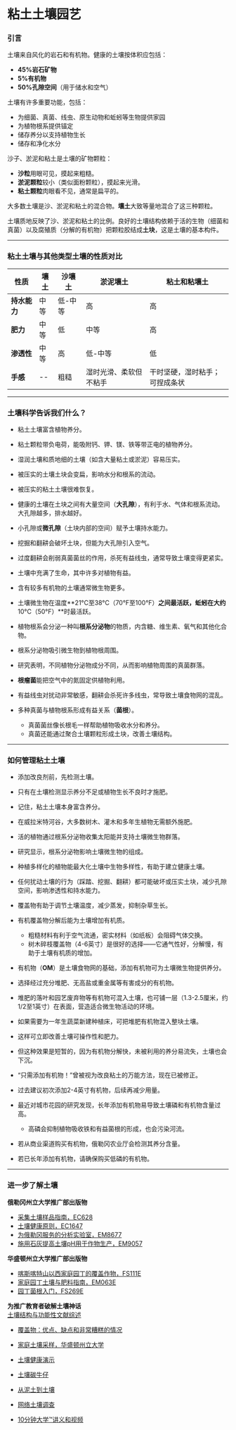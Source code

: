 # 粘土土壤园艺

### 引言

土壤来自风化的岩石和有机物。健康的土壤按体积应包括：
- **45%岩石矿物**
- **5%有机物**
- **50%孔隙空间**（用于储水和空气）

土壤有许多重要功能，包括：
- 为细菌、真菌、线虫、原生动物和蚯蚓等生物提供家园
- 为植物根系提供锚定
- 储存养分以支持植物生长
- 储存和净化水分

沙子、淤泥和粘土是土壤的矿物颗粒：
- **沙粒**用眼可见，摸起来粗糙。
- **淤泥颗粒**较小（类似面粉颗粒），摸起来光滑。
- **粘土颗粒**肉眼看不见，通常是扁平的。

大多数土壤是沙、淤泥和粘土的混合物。**壤土**大致等量地混合了这三种颗粒。

土壤质地反映了沙、淤泥和粘土的比例。良好的土壤结构依赖于活的生物（细菌和真菌）以及腐殖质（分解的有机物）把颗粒胶结成**土块**，这是土壤的基本构件。

---

### 粘土土壤与其他类型土壤的性质对比

| 性质                       | 壤土     | 沙壤土         | 淤泥壤土       | 粘土和粘壤土                                     |
|----------------------------|----------|----------------|----------------|---------------------------------------------------|
| **持水能力**               | 中等     | 低-中等        | 高             | 高                                                |
| **肥力**                   | 中等     | 低             | 中等           | 高                                                |
| **渗透性**                 | 中等     | 高             | 低-中等        | 低                                                |
| **手感**                   | --       | 粗糙           | 湿时光滑、柔软但不粘手 | 干时坚硬，湿时粘手；可捏成条状                     |

---

### 土壤科学告诉我们什么？

- 粘土土壤富含植物养分。
- 粘土颗粒带负电荷，能吸附钙、钾、镁、铁等带正电的植物养分。

- 湿润土壤和质地细的土壤（如含大量粘土或淤泥）容易压实。
- 被压实的土壤土块会变扁，影响水分和根系的流动。
- 被压实的粘土土壤很难恢复。
- 健康的土壤在土块之间有大量空间（**大孔隙**），有利于水、气体和根系流动。大孔隙越多，排水越好。

- 小孔隙或**微孔隙**（土块内部的空间）赋予土壤持水能力。

- 挖掘和翻耕会破坏土块，但能为大孔隙引入空气。
- 过度翻耕会削弱真菌菌丝的作用，杀死有益线虫，通常导致土壤变得更紧实。

- 土壤中充满了生命，其中许多对植物有益。
- 含有较多有机物的土壤通常微生物更多。
- 土壤微生物在温度**21°C至38°C（70°F至100°F）**之间最活跃，蚯蚓在大约**10°C（50°F）**时最活跃。

- 植物根系会分泌一种叫**根系分泌物**的物质，内含糖、维生素、氧气和其他化合物。
- 根系分泌物吸引微生物到植物根周围。
- 研究表明，不同植物分泌物成分不同，从而影响植物周围的真菌群落。

- **根瘤菌**能把空气中的氮固定供植物利用。
- 有益线虫对扰动非常敏感，翻耕会杀死许多线虫，常导致土壤食物网的混乱。
- 多种真菌与植物根系形成有益关系（**菌根**）。
  - 真菌菌丝像长根毛一样帮助植物吸收水分和养分。
  - 真菌还能通过聚合土壤颗粒形成土块，改善土壤结构。

---

### 如何管理粘土土壤

- 添加改良剂前，先检测土壤。
- 只有在土壤检测显示养分不足或植物生长不良时才施肥。
- 记住，粘土土壤本身富含养分。
- 在威拉米特河谷，大多数树木、灌木和多年生植物无需额外施肥。

- 活的植物通过根系分泌物收集太阳能并支持土壤微生物群落。
- 研究显示，根系分泌物影响土壤微生物的组成。
- 种植多样化的植物能最大化土壤中生物多样性，有助于建立健康土壤。

- 任何扰动土壤的行为（踩踏、挖掘、翻耕）都可能破坏或压实土块，减少孔隙空间，影响渗透性和持水能力。

- 覆盖物有助于调节土壤温度，减少蒸发，抑制杂草生长。
- 有机覆盖物分解后能为土壤增加有机质。
  - 粗糙材料有利于空气流通，密实材料（如纸板）会阻碍气体交换。
  - 树木碎枝覆盖物（4-6英寸）是很好的选择——它通气性好，分解慢，有助于土壤有机质的增加。

- 有机物（**OM**）是土壤食物网的基础，添加有机物可为土壤微生物提供养分。
- 选择经过充分堆肥、无高盐或重金属等有害成分的有机物。
- 堆肥的落叶和园艺废弃物等有机物可混入土壤，也可铺一层（1.3-2.5厘米，约1/2至1英寸）在表面，营造适合微生物活动的环境。

- 如果需要为一年生蔬菜新建种植床，可把堆肥有机物混入整块土壤。
- 这样可立即改善土壤可操作性和肥力。
- 但这种效果是短暂的，因为有机物分解快，未被利用的养分易流失，土壤也会下沉。

- “只需添加有机物！”曾被视为改良粘土的万能方法，现在已被修正。
- 过去建议初次添加2-4英寸有机物，后续再减少用量。
- 最近对城市花园的研究发现，长年添加有机物易导致土壤磷和有机物含量过高。
  - 高磷会抑制植物吸收铁和有益菌根的形成，也会污染河流。
- 若从商业渠道购买有机物，俄勒冈农业厅会检测其养分含量。
- 若已长年添加有机物，请确保购买低磷的有机物。

---

### 进一步了解土壤


**俄勒冈州立大学推广部出版物**
- [采集土壤样品指南，EC628](https://catalog.extension.oregonstate.edu/)
- [土壤健康原则，EC1647](https://catalog.extension.oregonstate.edu/)
- [为俄勒冈服务的分析实验室，EM8677](https://catalog.extension.oregonstate.edu/)
- [施用石灰提高土壤pH用于作物生产，EM9057](https://catalog.extension.oregonstate.edu/)

**华盛顿州立大学推广部出版物**
- [喀斯喀特山以西家庭园丁的覆盖作物，FS111E](https://pubs.extension.wsu.edu/extension-publications)
- [家庭园丁土壤与肥料指南，EM063E](https://pubs.extension.wsu.edu/extension-publications)
- [园丁菌根入门，FS269E](https://pubs.extension.wsu.edu/extension-publications)

**为推广教育者破解土壤神话**  
[土壤结构与功能性文献综述](https://www.nacaa.com/journal/index.php?jid=1024)


- [覆盖物：优点、缺点和非常糟糕的情况](https://www.youtube.com/watch?v=NXL9n2KNm1E)
- [家庭土壤采样，华盛顿州立大学](https://www.youtube.com/watch?v=0tRQUPDRiDU)
- [土壤健康演示](https://video.search.yahoo.com/yhs/search?p=ray+archuleta%27s+soil+health+demo+2014+custom)
- [土壤碳牛仔](https://www.youtube.com/watch?v=ZGvVli0OTrQ)
- [从泥土到土壤](https://video.search.yahoo.com/yhs/search?p=gabe+brown+cover+crops)


- [网络土壤调查](http://www.websoilsurvey.sc.egov/)
- [10分钟大学™讲义和视频](http://www.cmastergardeners.org/10-minute-university)
